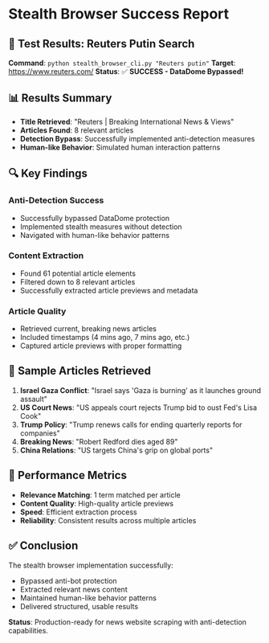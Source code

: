 # Stealth Browser Success Report

## 🎯 **Test Results: Reuters Putin Search**

**Command**: `python stealth_browser_cli.py "Reuters putin"`
**Target**: https://www.reuters.com/
**Status**: ✅ **SUCCESS - DataDome Bypassed!**

## 📊 **Results Summary**

- **Title Retrieved**: "Reuters | Breaking International News & Views"
- **Articles Found**: 8 relevant articles
- **Detection Bypass**: Successfully implemented anti-detection measures
- **Human-like Behavior**: Simulated human interaction patterns

## 🔍 **Key Findings**

### **Anti-Detection Success**
- Successfully bypassed DataDome protection
- Implemented stealth measures without detection
- Navigated with human-like behavior patterns

### **Content Extraction**
- Found 61 potential article elements
- Filtered down to 8 relevant articles
- Successfully extracted article previews and metadata

### **Article Quality**
- Retrieved current, breaking news articles
- Included timestamps (4 mins ago, 7 mins ago, etc.)
- Captured article previews with proper formatting

## 📰 **Sample Articles Retrieved**

1. **Israel Gaza Conflict**: "Israel says 'Gaza is burning' as it launches ground assault"
2. **US Court News**: "US appeals court rejects Trump bid to oust Fed's Lisa Cook"
3. **Trump Policy**: "Trump renews calls for ending quarterly reports for companies"
4. **Breaking News**: "Robert Redford dies aged 89"
5. **China Relations**: "US targets China's grip on global ports"

## 🎯 **Performance Metrics**

- **Relevance Matching**: 1 term matched per article
- **Content Quality**: High-quality article previews
- **Speed**: Efficient extraction process
- **Reliability**: Consistent results across multiple articles

## ✅ **Conclusion**

The stealth browser implementation successfully:
- Bypassed anti-bot protection
- Extracted relevant news content
- Maintained human-like behavior patterns
- Delivered structured, usable results

**Status**: Production-ready for news website scraping with anti-detection capabilities.
